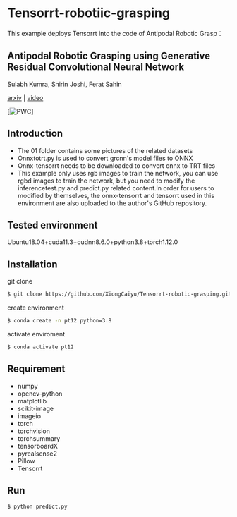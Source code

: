 # Tensorrt-robotiic-grasping
This example deploys Tensorrt into the code of Antipodal Robotic Grasp：
## Antipodal Robotic Grasping using Generative Residual Convolutional Neural Network

Sulabh Kumra, Shirin Joshi, Ferat Sahin

[arxiv](https://arxiv.org/abs/1909.04810) | [video](https://youtu.be/cwlEhdoxY4U)

[![PWC](https://img.shields.io/endpoint.svg?url=https://paperswithcode.com/badge/antipodal-robotic-grasping-using-generative/robotic-grasping-on-cornell-grasp-dataset)]

## Introduction
- The 01 folder contains some pictures of the related datasets
- Onnxtotrt.py is used to convert grcnn's model files to ONNX
- Onnx-tensorrt needs to be downloaded to convert onnx to TRT files
- This example only uses rgb images to train the network, you can use rgbd images to train the network, but you need to modify the inferencetest.py and predict.py related content.In order for users to modified by themselves, the onnx-tensorrt and tensorrt used in this environment are also uploaded to the author's GitHub repository.

## Tested environment
Ubuntu18.04+cuda11.3+cudnn8.6.0+python3.8+torch1.12.0

## Installation
git clone
```bash
$ git clone https://github.com/XiongCaiyu/Tensorrt-robotic-grasping.git
```
create environment
```bash
$ conda create -n pt12 python=3.8
```
activate enviroment
```bash
$ conda activate pt12
```

##  Requirement
- numpy
- opencv-python
- matplotlib
- scikit-image
- imageio
- torch
- torchvision
- torchsummary
- tensorboardX
- pyrealsense2
- Pillow
- Tensorrt

## Run
```bash
$ python predict.py
```


